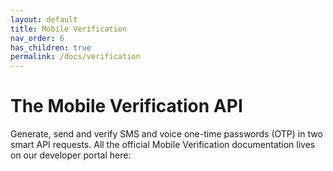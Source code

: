 ```yaml
---
layout: default
title: Mobile Verification
nav_order: 6
has_children: true
permalink: /docs/verification
---
```


# The Mobile Verification API

Generate, send and verify SMS and voice one-time passwords (OTP) in two smart API requests.
All the official Mobile Verification documentation lives on our developer portal here: [](https://developer.8x8.com/connect/reference/page)
